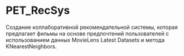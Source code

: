 # PET_RecSys
Создание коллаборативной рекомендательной системы, которая предлагает фильмы на основе предпочтений пользователей с использованием данных MovieLens Latest Datasets и метода KNearestNeighbors. 
